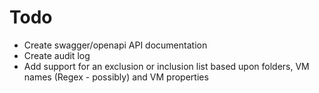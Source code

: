 # Todo

* Create swagger/openapi API documentation
* Create audit log
* Add support for an exclusion or inclusion list based upon folders, VM names (Regex - possibly) and VM properties